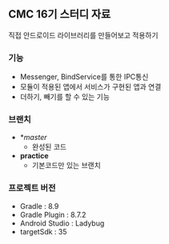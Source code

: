 ## CMC 16기 스터디 자료
직접 안드로이드 라이브러리를 만들어보고 적용하기
### 기능
- Messenger, BindService를 통한 IPC통신
- 모듈이 적용된 앱에서 서비스가 구현된 앱과 연결
- 더하기, 빼기를 할 수 있는 기능
### 브랜치
- **master*
  - 완성된 코드
- **practice**
  - 기본코드만 있는 브랜치
### 프로젝트 버전
- Gradle : 8.9
- Gradle Plugin : 8.7.2
- Android Studio : Ladybug
- targetSdk : 35
